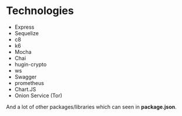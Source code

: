 # Technologies

- Express
- Sequelize
- c8
- k6
- Mocha
- Chai
- hugin-crypto
- ws
- Swagger
- prometheus
- Chart.JS
- Onion Service (Tor)

And a lot of other packages/libraries which can seen in **package.json**.
